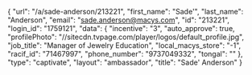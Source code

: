 {
    "url": "\/a\/sade-anderson\/213221",
    "first_name": "Sade'",
    "last_name": "Anderson",
    "email": "sade.anderson@macys.com",
    "id": "213221",
    "login_id": "1759121",
    "data": {
        "incentive": "3",
        "auto_approve": true,
        "profilePhoto": "\/\/sitecdn.tvpage.com\/player\/logos\/default_profile.jpg",
        "job_title": "Manager of Jewelry Education",
        "local_macys_store": "-1",
        "racif_id": "71467997",
        "phone_number": "9737049332",
        "tongal": ""
    },
    "type": "captivate",
    "layout": "ambassador",
    "title": "Sade' Anderson"
}